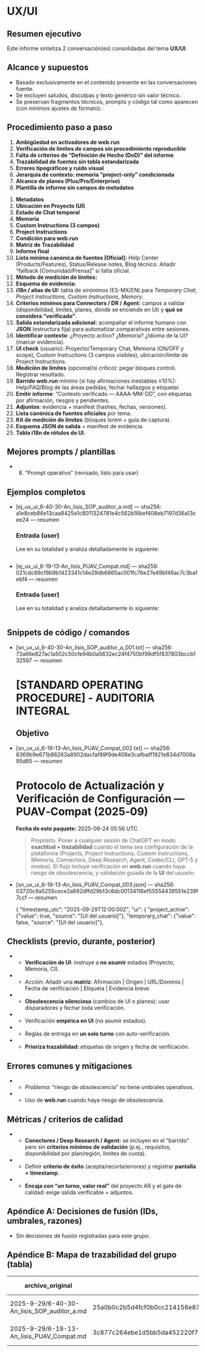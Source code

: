 # UX/UI

## Resumen ejecutivo

Este informe sintetiza 2 conversación(es) consolidadas del tema **UX/UI**.

## Alcance y supuestos

- Basado exclusivamente en el contenido presente en las conversaciones fuente.
- Se excluyen saludos, disculpas y texto genérico sin valor técnico.
- Se preservan fragmentos técnicos, prompts y código tal como aparecen (con mínimos ajustes de formato).

## Procedimiento paso a paso

1. **Ambigüedad en activadores de web.run**
2. **Verificación de límites de campos sin procedimiento reproducible**
3. **Falta de criterios de “Definición de Hecho (DoD)” del informe**
4. **Trazabilidad de fuentes sin tabla estandarizada**
5. **Errores tipográficos y ruido visual**
6. **Jerarquía de contexto: memoria “project-only” condicionada**
7. **Alcance de planes (Plus/Pro/Enterprise)**
8. **Plantilla de informe sin campos de metadatos**
1) **Metadatos**
2) **Ubicación en Proyecto (UI)**
3) **Estado de Chat temporal**
4) **Memoria**
5) **Custom Instructions (3 campos)**
6) **Project Instructions**
7) **Condición para web.run**
8) **Matriz de Trazabilidad**
9) **Informe final**
1) **Lista mínima canónica de fuentes [Oficial]:** Help Center (Products/Features), Status/Release notes, Blog técnico. Añadir “fallback [Comunidad/Prensa]” si falta oficial.
2) **Método de medición de límites:**
3) **Esquema de evidencia:**
4) **i18n / alias de UI:** tabla de sinónimos (ES-MX/EN) para *Temporary Chat*, *Project Instructions*, *Custom Instructions*, *Memory*.
5) **Criterios mínimos para Connectors / DR / Agent:** campos a validar (disponibilidad, límites, planes, dónde se enciende en UI) y **qué se considera “verificado”**.
6) **Salida estandarizada adicional:** acompañar el informe humano con **JSON** (estructura fija) para automatizar comparativas entre sesiones.
1) **Identificar contexto**: ¿Proyecto activo? ¿Memoria? ¿Idioma de la UI? (marcar evidencia).
2) **UI check** (usuario): Proyecto/Temporary Chat, Memoria (ON/OFF y scope), Custom Instructions (3 campos visibles), ubicación/limite de Project Instructions.
3) **Medición de límites** (opcional/si crítico): pegar bloques control. Registrar resultado.
4) **Barrido web.run** mínimo (si hay afirmaciones inestables ≥10%): Help/FAQ/Blog de las áreas pedidas; fechar hallazgos y etiquetar.
5) **Emitir informe**: “Contexto verificado — AAAA-MM-DD”, con etiquetas por afirmación, riesgos y pendientes.
6) **Adjuntos**: evidencia + manifest (hashes, fechas, versiones).
1) **Lista canónica de fuentes oficiales** por tema.
2) **Kit de medición de límites** (bloques lorem + guía de captura).
3) **Esquema JSON de salida** + manifest de evidencia.
4) **Tabla i18n de rótulos de UI**.

## Mejores prompts / plantillas

- 8) “Prompt operativo” (revisado, listo para usar)

## Ejemplos completos

- [ej_ux_ui_6-40-30-An_lisis_SOP_auditor_a.md] — sha256: a1e8ceb86e13caa8425e1c8011324781e4c562b16bef408eb7197d36a13cee24 — resumen

  ### Entrada (user)

  Lee en su totalidad y analiza detalladamente lo siguiente:

  ~~~~~

- [ej_ux_ui_6-19-13-An_lisis_PUAV_Compat.md] — sha256: 021cdc89cf8b9b1423341c14e29db6865ac001fc76e27e49bf46ac7c3bafebf4 — resumen

  ### Entrada (user)

  Lee en su totalidad y analiza detalladamente lo siguiente:

  ~~~~~

## Snippets de código / comandos

- [sn_ux_ui_6-40-30-An_lisis_SOP_auditor_a_001.txt] — sha256: 73a66e827ac1a502c50cfe94b0a5632ec24f4750bf99df5f837803bccb132597 — resumen


  # [STANDARD OPERATING PROCEDURE] - **AUDITORIA INTEGRAL**

  ## Objetivo


- [sn_ux_ui_6-19-13-An_lisis_PUAV_Compat_002.txt] — sha256: 8369b9e671b86263a8902dacfaf89f9de408e3cafbaff1921e834d7006a95d85 — resumen

  # Protocolo de Actualización y Verificación de Configuración — **PUAV‑Compat (2025‑09)**
  **Fecha de este paquete:** 2025-09-24 05:56 UTC

  > Propósito. Poner a cualquier sesión de ChatGPT en modo **exactitud + trazabilidad** cuando el tema sea configuración de la plataforma (Projects, Project Instructions, Custom Instructions, Memoria, Connectors, Deep Research, Agent, Codex/CLI, GPT‑5 y modos). El flujo incluye verificación en **web.run** cuando haya riesgo de obsolescencia, y validación guiada de la **UI** del usuario.


- [sn_ux_ui_6-19-13-An_lisis_PUAV_Compat_003.json] — sha256: 03720c9a5255cece2a692dffd29b13c6dc00134116ef55554439551e239f7ccf — resumen

  {
    "timestamp_utc": "2025-09-29T12:00:00Z",
    "ui": {
      "project_active": {"value": true, "source": "[UI del usuario]"},
      "temporary_chat": {"value": false, "source": "[UI del usuario]"},

## Checklists (previo, durante, posterior)

- - **Verificación de UI**: instruye a **no asumir** estados (Proyecto, Memoria, CI).
- - *Acción*: Añadir una **matriz**: Afirmación | Origen | URL/Dominio | Fecha de verificación | Etiqueta | Evidencia breve.
- - **Obsolescencia silenciosa** (cambios de UI o planes): usar disparadores y fechar toda verificación.
- - Verificación **empírica en UI** (no asumir estados).
- - Reglas de entrega en **un solo turno** con auto-verificación.
- - **Prioriza trazabilidad:** etiquetas de origen y fecha de verificación.

## Errores comunes y mitigaciones

- - *Problema*: “riesgo de obsolescencia” no tiene umbrales operativos.
- - Uso de **web.run** cuando haya riesgo de obsolescencia.

## Métricas / criterios de calidad

- - **Conectores / Deep Research / Agent:** se incluyen en el “barrido” pero sin **criterios mínimos de validación** (p.ej., requisitos, disponibilidad por plan/región, límites de cuota).
- - Definir **criterio de éxito** (acepta/recorta/errores) y registrar **pantalla + timestamp**.
- - **Encaja con “un turno, valor real”** del proyecto AR y el gate de calidad: exige salida verificable + adjuntos.

## Apéndice A: Decisiones de fusión (IDs, umbrales, razones)

- Sin decisiones de fusión registradas para este grupo.

## Apéndice B: Mapa de trazabilidad del grupo (tabla)

| archivo_original | sha256 | título/tema detectado | rol(es) relevantes | porción aprovechada |
|---|---|---|---|---|
| 2025-9-29/6-40-30-An_lisis_SOP_auditor_a.md | 25a0b0c2b5d4fcf0b0cc214156e87d5fe5026dbfbeb2163551182af5bfd82fa5 | Análisis SOP auditoría | assistant, system, user | sí |
| 2025-9-29/6-19-13-An_lisis_PUAV_Compat.md | 3c877c264ebe1d5bb5da452220f765699a3ec46e49db9e8b5915d8ae127b62bf | Análisis PUAV-Compat | assistant, system, user | sí |
